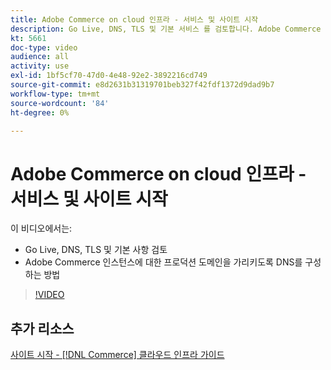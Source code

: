 ```yaml
---
title: Adobe Commerce on cloud 인프라 - 서비스 및 사이트 시작
description: Go Live, DNS, TLS 및 기본 서비스 를 검토합니다. Adobe Commerce 인스턴스의 프로덕션 도메인을 가리키도록 DNS를 구성하는 방법을 알아봅니다.
kt: 5661
doc-type: video
audience: all
activity: use
exl-id: 1bf5cf70-47d0-4e48-92e2-3892216cd749
source-git-commit: e8d2631b31319701beb327f42fdf1372d9dad9b7
workflow-type: tm+mt
source-wordcount: '84'
ht-degree: 0%

---
```


# Adobe Commerce on cloud 인프라 - 서비스 및 사이트 시작

이 비디오에서는:

- Go Live, DNS, TLS 및 기본 사항 검토
- Adobe Commerce 인스턴스에 대한 프로덕션 도메인을 가리키도록 DNS를 구성하는 방법

>[!VIDEO](https://video.tv.adobe.com/v/35697?quality=12&learn=on)

## 추가 리소스

[사이트 시작 - [!DNL Commerce] 클라우드 인프라 가이드](https://experienceleague.adobe.com/docs/commerce-cloud-service/user-guide/launch/overview.html)
